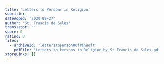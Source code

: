 ```yaml
---
title: 'Letters to Persons in Religion'
subtitle: ''
dateAdded: '2020-09-27'
author: 'St. Francis de Sales'
translator: ''
score: 0
rating: 0
files:
  - archiveId: 'letterstoperson00franuoft'
    pdfFile: 'Letters to Persons in Religion by St Francis de Sales.pdf'
storeLinks: []
---
```


